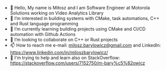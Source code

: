 - 👋 Hello, My name is Miłosz and I am Software Engineer at Motorola Solutions working on Video Analytics Library
- 👀 I’m interested in building systems with CMake, task automations, C++ and Rust language programming
- 🌱 I’m currently learning building projects using CMake and CI/CD automation with Github Actions
- 💞️ I’m looking to collaborate on C++ or Rust projects
- 📫 How to reach me e-mail: milosz.barylowicz@gmail.com and LinkedIn: https://www.linkedin.com/in/miloszbarylowicz/
- 📙 I'm trying to help and learn also on StackOverflow: https://stackoverflow.com/users/7152750/m-bary%c5%82owicz

<!---
milosz-barylowicz/milosz-barylowicz is a ✨ special ✨ repository because its `README.md` (this file) appears on your GitHub profile.
You can click the Preview link to take a look at your changes.
--->
